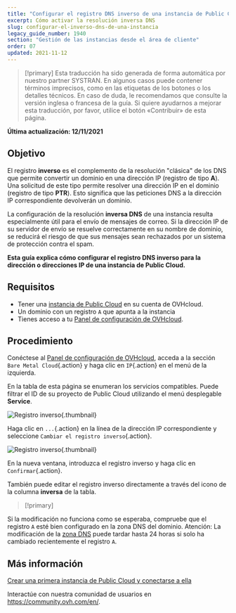 ```yaml
---
title: "Configurar el registro DNS inverso de una instancia de Public Cloud"
excerpt: Cómo activar la resolución inversa DNS
slug: configurar-el-inverso-dns-de-una-instancia
legacy_guide_number: 1940
section: "Gestión de las instancias desde el área de cliente"
order: 07
updated: 2021-11-12
---
```


> [!primary]
> Esta traducción ha sido generada de forma automática por nuestro partner SYSTRAN. En algunos casos puede contener términos imprecisos, como en las etiquetas de los botones o los detalles técnicos. En caso de duda, le recomendamos que consulte la versión inglesa o francesa de la guía. Si quiere ayudarnos a mejorar esta traducción, por favor, utilice el botón «Contribuir» de esta página.
> 

**Última actualización: 12/11/2021**

## Objetivo

El registro **inverso** es el complemento de la resolución "clásica" de los DNS que permite convertir un dominio en una dirección IP (registro de tipo **A**). Una solicitud de este tipo permite resolver una dirección IP en el dominio (registro de tipo **PTR**). Esto significa que las peticiones DNS a la dirección IP correspondiente devolverán un dominio.

La configuración de la resolución **inversa DNS** de una instancia resulta especialmente útil para el envío de mensajes de correo. Si la dirección IP de su servidor de envío se resuelve correctamente en su nombre de dominio, se reducirá el riesgo de que sus mensajes sean rechazados por un sistema de protección contra el spam.

**Esta guía explica cómo configurar el registro DNS inverso para la dirección o direcciones IP de una instancia de Public Cloud.**

## Requisitos

- Tener una [instancia de Public Cloud](https://www.ovhcloud.com/es/public-cloud/) en su cuenta de OVHcloud.
- Un dominio con un registro `A` que apunta a la instancia
- Tienes acceso a tu [Panel de configuración de OVHcloud](https://ca.ovh.com/auth/?action=gotomanager&from=https://www.ovh.com/world/&ovhSubsidiary=ws).

## Procedimiento

Conéctese al [Panel de configuración de OVHcloud](https://ca.ovh.com/auth/?action=gotomanager&from=https://www.ovh.com/world/&ovhSubsidiary=ws), acceda a la sección `Bare Metal Cloud`{.action} y haga clic en `IP`{.action} en el menú de la izquierda.

En la tabla de esta página se enumeran los servicios compatibles. Puede filtrar el ID de su proyecto de Public Cloud utilizando el menú desplegable **Service**.

![Registro inverso](images/reversecp01.png){.thumbnail}

Haga clic en `...`{.action} en la línea de la dirección IP correspondiente y seleccione `Cambiar el registro inverso`{.action}.

![Registro inverso](images/reversecp02.png){.thumbnail}

En la nueva ventana, introduzca el registro inverso y haga clic en `Confirmar`{.action}.

También puede editar el registro inverso directamente a través del icono de la columna **inversa** de la tabla.

> [!primary]
>
Si la modificación no funciona como se esperaba, compruebe que el registro `A` esté bien configurado en la zona DNS del dominio. Atención: La modificación de la [zona DNS](https://docs.ovh.com/us/es/domains/web_hosting_como_editar_mi_zona_dns/) puede tardar hasta 24 horas si solo ha cambiado recientemente el registro `A`.
>

## Más información <a name="gofurther"></a>

[Crear una primera instancia de Public Cloud y conectarse a ella](https://docs.ovh.com/us/es/public-cloud/public-cloud-primeros-pasos/)

Interactúe con nuestra comunidad de usuarios en <https://community.ovh.com/en/>.
